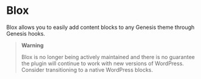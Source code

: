 # Blox

Blox allows you to easily add content blocks to any Genesis theme through Genesis hooks.

> **Warning**
> 
> Blox is no longer being actively maintained and there is no guarantee the plugin will continue to work with new versions of WordPress. Consider transitioning to a native WordPress blocks.

